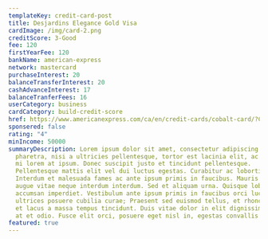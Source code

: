 ```yaml
---
templateKey: credit-card-post
title: Desjardins Elegance Gold Visa
cardImage: /img/card-2.png
creditScore: 3-Good
fee: 120
firstYearFee: 120
bankName: american-express
network: mastercard
purchaseInterest: 20
balanceTransferInterest: 20
cashAdvanceInterest: 17
balanceTranferFees: 16
userCategory: business
cardCategory: build-credit-score
href: https://www.americanexpress.com/ca/en/credit-cards/cobalt-card/?CPID=100363865&PID=15-13876250-8737457-&cjevent=692b9d61f8c411ea82d5004d0a180513
sponsered: false
rating: "4"
minIncome: 50000
summaryDescription: Lorem ipsum dolor sit amet, consectetur adipiscing elit. Nam
  pharetra, nisi a ultricies pellentesque, tortor est lacinia elit, ac pharetra
  mi lorem at ipsum. Donec suscipit justo et tincidunt pellentesque.
  Pellentesque mattis elit vel dui luctus egestas. Curabitur ac lobortis nunc.
  Interdum et malesuada fames ac ante ipsum primis in faucibus. Mauris pharetra
  augue vitae neque interdum interdum. Sed et aliquam urna. Quisque lobortis
  accumsan imperdiet. Vestibulum ante ipsum primis in faucibus orci luctus et
  ultrices posuere cubilia curae; Praesent sed euismod tellus, et rhoncus mi. In
  et lacus a massa tempus tincidunt. Duis vitae dolor in elit dignissim aliquet
  at et odio. Fusce elit orci, posuere eget nisl in, egestas convallis mi.
featured: true
---
```

